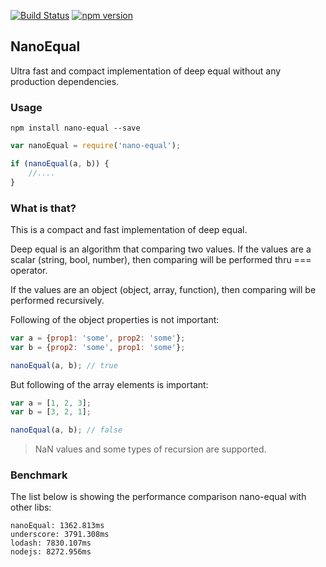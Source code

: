 [![Build Status](https://travis-ci.org/smelukov/NanoEqual.svg?branch=master)](https://travis-ci.org/smelukov/NanoEqual)
[![npm version](https://badge.fury.io/js/nano-equal.svg)](https://badge.fury.io/js/nano-equal)

## NanoEqual
Ultra fast and compact implementation of deep equal without any production dependencies.

### Usage
```shell
npm install nano-equal --save
```

```javascript
var nanoEqual = require('nano-equal');

if (nanoEqual(a, b)) {
    //....
}
```

### What is that?
This is a compact and fast implementation of deep equal.

Deep equal is an algorithm that comparing two values. If the values are a scalar (string, bool, number), then comparing will be performed thru === operator.

If the values are an object (object, array, function), then comparing will be performed recursively.

Following of the object properties is not important:
```javascript
var a = {prop1: 'some', prop2: 'some'};
var b = {prop2: 'some', prop1: 'some'};

nanoEqual(a, b); // true
```

But following of the array elements is important:
```javascript
var a = [1, 2, 3];
var b = [3, 2, 1];

nanoEqual(a, b); // false
```

> NaN values and some types of recursion are supported.

### Benchmark

The list below is showing the performance comparison nano-equal with other libs:

```
nanoEqual: 1362.813ms
underscore: 3791.308ms
lodash: 7830.107ms
nodejs: 8272.956ms
```
